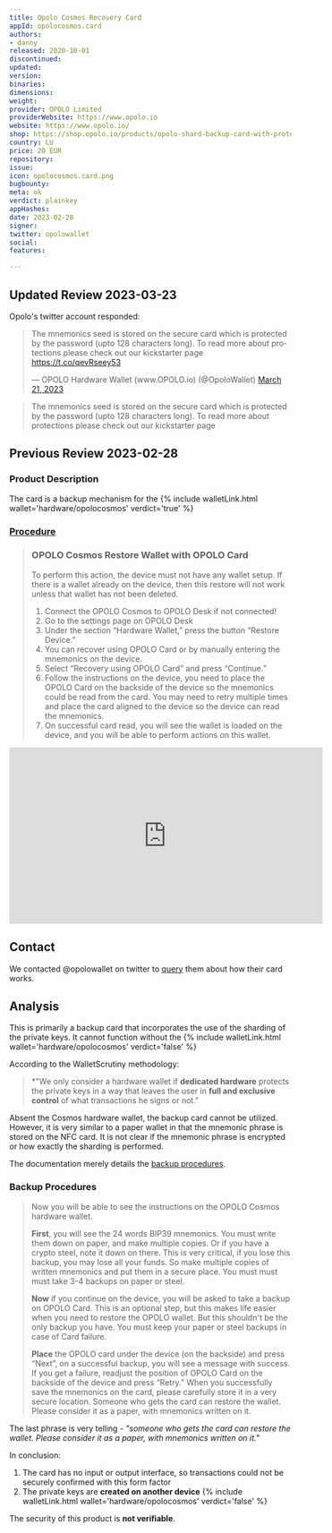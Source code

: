 ```yaml
---
title: Opolo Cosmos Recovery Card
appId: opolocosmos.card
authors:
- danny
released: 2020-10-01
discontinued: 
updated: 
version: 
binaries: 
dimensions: 
weight: 
provider: OPOLO Limited
providerWebsite: https://www.opolo.io
website: https://www.opolo.io/
shop: https://shop.opolo.io/products/opolo-shard-backup-card-with-protection
country: LU
price: 20 EUR
repository: 
issue: 
icon: opolocosmos.card.png
bugbounty: 
meta: ok
verdict: plainkey
appHashes: 
date: 2023-02-28
signer: 
twitter: opolowallet
social: 
features: 

---
```


## Updated Review 2023-03-23

Opolo's twitter account responded: 

<blockquote class="twitter-tweet"><p lang="en" dir="ltr">The mnemonics seed is stored on the secure card which is protected by the password (upto 128 characters long). To read more about protections please check out our kickstarter page <a href="https://t.co/qevRseey53">https://t.co/qevRseey53</a></p>&mdash; OPOLO Hardware Wallet (www.OPOLO.io) (@OpoloWallet) <a href="https://twitter.com/OpoloWallet/status/1638129725284524033?ref_src=twsrc%5Etfw">March 21, 2023</a></blockquote> <script async src="https://platform.twitter.com/widgets.js" charset="utf-8"></script>

> The mnemonics seed is stored on the secure card which is protected by the password (upto 128 characters long). To read more about protections please check out our kickstarter page

## Previous Review 2023-02-28

### Product Description 

The card is a backup mechanism for the {% include walletLink.html wallet='hardware/opolocosmos' verdict='true' %}

### [Procedure](https://www.opolo.io/wiki/doku.php?id=wallet-mangement:restore-opolo-wallet-with-card)

> ### OPOLO Cosmos Restore Wallet with OPOLO Card
> To perform this action, the device must not have any wallet setup. If there is a wallet already on the device, then this restore will not work unless that wallet has not been deleted.
>
> 1. Connect the OPOLO Cosmos to OPOLO Desk if not connected!
> 2. Go to the settings page on OPOLO Desk
> 3. Under the section “Hardware Wallet,” press the button “Restore Device.”
> 4. You can recover using OPOLO Card or by manually entering the mnemonics on the device.
> 5. Select “Recovery using OPOLO Card” and press “Continue.”
> 6. Follow the instructions on the device, you need to place the OPOLO Card on the backside of the device so the mnemonics could be read from the card. You may need to retry multiple times and place the card aligned to the device so the device can read the mnemonics.
> 7. On successful card read, you will see the wallet is loaded on the device, and you will be able to perform actions on this wallet. 

<iframe width="560" height="315" src="https://www.youtube.com/embed/cuXe4dCNrfA" title="YouTube video player" frameborder="0" allow="accelerometer; autoplay; clipboard-write; encrypted-media; gyroscope; picture-in-picture; web-share" allowfullscreen></iframe>

## Contact 

We contacted @opolowallet on twitter to [query](https://twitter.com/BitcoinWalletz/status/1630508588555968513) them about how their card works.

## Analysis 

This is primarily a backup card that incorporates the use of the sharding of the private keys. It cannot function without the {% include walletLink.html wallet='hardware/opolocosmos' verdict='false' %}

According to the WalletScrutiny methodology: 

> *"We only consider a hardware wallet if **dedicated hardware** protects the private keys in a way that leaves the user in **full and exclusive control** of what transactions he signs or not." 

Absent the Cosmos hardware wallet, the backup card cannot be utilized. However, it is very similar to a paper wallet in that the mnemonic phrase is stored on the NFC card. It is not clear if the mnemonic phrase is encrypted or how exactly the sharding is performed. 

The documentation merely details the [backup procedures](https://www.opolo.io/wiki/doku.php?id=get-started:create-wallet&s[]=backup).

### Backup Procedures

> Now you will be able to see the instructions on the OPOLO Cosmos hardware wallet.
>
> **First**, you will see the 24 words BIP39 mnemonics. You must write them down on paper, and make multiple copies. Or if you have a crypto steel, note it down on there. This is very critical, if you lose this backup, you may lose all your funds. So make multiple copies of written mnemonics and put them in a secure place. You must must must take 3-4 backups on paper or steel.
>
> **Now** if you continue on the device, you will be asked to take a backup on OPOLO Card. This is an optional step, but this makes life easier when you need to restore the OPOLO wallet. But this shouldn't be the only backup you have. You must keep your paper or steel backups in case of Card failure.
>
> **Place** the OPOLO card under the device (on the backside) and press “Next”, on a successful backup, you will see a message with success. If you get a failure, readjust the position of OPOLO Card on the backside of the device and press “Retry.” When you successfully save the mnemonics on the card, please carefully store it in a very secure location. Someone who gets the card can restore the wallet. Please consider it as a paper, with mnemonics written on it.

The last phrase is very telling - *"someone who gets the card can restore the wallet. Please consider it as a paper, with mnemonics written on it."* 

In conclusion: 

1. The card has no input or output interface, so transactions could not be securely confirmed with this form factor
2. The private keys are **created on another device** {% include walletLink.html wallet='hardware/opolocosmos' verdict='false' %}

The security of this product is **not verifiable**.

